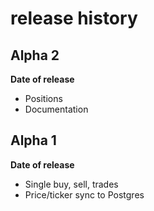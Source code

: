 # release history

## Alpha 2

__Date of release__

* Positions
* Documentation

## Alpha 1

__Date of release__

* Single buy, sell, trades
* Price/ticker sync to Postgres